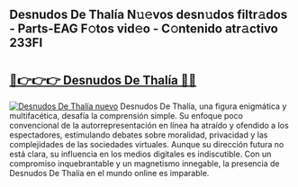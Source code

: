 ## Desnudos De Thalía N𝚞𝚎vos desn𝚞dos filtr𝚊dos - Parts-EAG F𝚘tos vid𝚎o - C𝚘ntenido atr𝚊ctivo 233FI

# <h2><a href="http://mb4r1lq.tromn.icu/?c=Desnudos+De+Thal%c3%ada">🔗👉👉👉 Desnudos De Thalía 🔗🔗</a></h2>

[![Desnudos De Thalía nuevo](https://i.imgur.com/pEAQMta.gif)](http://mb4r1lq.tromn.icu/?c=Desnudos+De+Thal%c3%ada)
Desnudos De Thalía, una figura enigmática y multifacética, desafía la comprensión simple. Su enfoque poco convencional de la autorrepresentación en línea ha atraído y ofendido a los espectadores, estimulando debates sobre moralidad, privacidad y las complejidades de las sociedades virtuales. Aunque su dirección futura no está clara, su influencia en los medios digitales es indiscutible. Con un compromiso inquebrantable y un magnetismo innegable, la presencia de Desnudos De Thalía en el mundo online es imparable.
